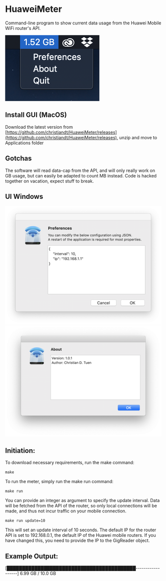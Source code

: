 # HuaweiMeter
Command-line program to show current data usage from the Huawei Mobile WiFi router's API. 

![alt tag](img/bar.png)

## Install GUI (MacOS)
Download the latest version from [https://github.com/christiandt/HuaweiMeter/releases](https://github.com/christiandt/HuaweiMeter/releases), unzip and move to Applications folder

## Gotchas
The software will read data-cap from the API, and will only really work on GB usage, but can easily be adapted to count MB instead. Code is hacked together on vacation, expect stuff to break.

## UI Windows
![alt tag](img/preferences.png)
![alt tag](img/about.png)

## Initiation:
To download necessary requirements, run the make command:

    make

To run the meter, simply run the make run command:

    make run

You can provide an integer as argument to specify the update interval. Data will be fetched from the API of the router, so only local connections will be made, and thus not incur traffic on your mobile connection.

	make run update=10

This will set an update interval of 10 seconds. The default IP for the router API is set to 192.168.0.1, the default IP of the Huawei mobile routers. If you have changed this, you need to provide the IP to the GigReader object.

## Example Output:

[██████████████████████████████████████████------------------] 6.99 GB / 10.0 GB